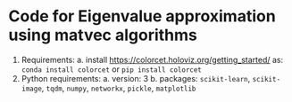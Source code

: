# Code for Eigenvalue approximation using matvec algorithms

1. Requirements:
	a. install https://colorcet.holoviz.org/getting_started/ as:
	`conda install colorcet` or `pip install colorcet`
2. Python requirements:
	a. version: 3
	b. packages: `scikit-learn`, `scikit-image`, `tqdm`, `numpy`, `networkx`, `pickle`, `matplotlib`

